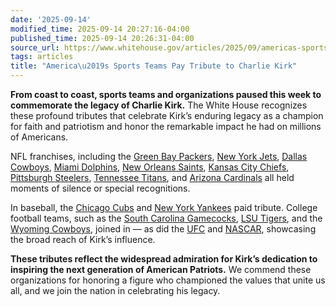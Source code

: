 ```yaml
---
date: '2025-09-14'
modified_time: 2025-09-14 20:27:16-04:00
published_time: 2025-09-14 20:26:31-04:00
source_url: https://www.whitehouse.gov/articles/2025/09/americas-sports-teams-pay-tribute-to-charlie-kirk/
tags: articles
title: "America\u2019s Sports Teams Pay Tribute to Charlie Kirk"
---
```

 
**From coast to coast, sports teams and organizations paused this week
to commemorate the legacy of Charlie Kirk.** The White House recognizes
these profound tributes that celebrate Kirk’s enduring legacy as a
champion for faith and patriotism and honor the remarkable impact he had
on millions of Americans.

NFL franchises, including the [Green Bay
Packers](https://x.com/DanODonnellShow/status/1966297432972525846), [New
York Jets](https://x.com/bennyjohnson/status/1967315642505421230),
[Dallas
Cowboys](https://x.com/JosinaAnderson/status/1967271986096435696),
[Miami
Dolphins](https://x.com/DavidFurones_/status/1967272116824465633), [New
Orleans Saints](https://x.com/WWLTV/status/1967298564058472475), [Kansas
City Chiefs](https://x.com/gregauman/status/1967323206261559330),
[Pittsburgh
Steelers](https://www.dailymail.co.uk/sport/nfl/article-15097669/NFL-Charlie-Kirk-tributes-assassination.html),
[Tennessee
Titans](https://x.com/Prowtography/status/1967275918805868786), and
[Arizona
Cardinals](https://x.com/joshweinfuss/status/1967315032108421250) all
held moments of silence or special recognitions.

In baseball, the [Chicago
Cubs](https://x.com/AndrewKsway/status/1966599855465468391) and [New
York Yankees](https://x.com/Yankees/status/1965913114450501983) paid
tribute. College football teams, such as the [South Carolina
Gamecocks](https://www.foxnews.com/sports/south-carolina-holds-moment-silence-charlie-kirk-before-football-game-vs-vanderbilt?intcmp=tw_fnc&taid=68c7113d2636a000011f24e7&utm_campaign=trueanthem&utm_medium=social&utm_source=twitter),
[LSU Tigers](https://x.com/FoxNews/status/1967329561491767688), and the
[Wyoming
Cowboys](https://www.deseret.com/sports/2025/09/13/charlie-kirk-moment-of-silence-wyoming-vs-utah/),
joined in — as did the
[UFC](https://x.com/ufc/status/1966991464283730203) and
[NASCAR](https://x.com/JonCovering/status/1967039623307424169),
showcasing the broad reach of Kirk’s influence.

**These tributes reflect the widespread admiration for Kirk’s dedication
to inspiring the next generation of American Patriots.** We commend
these organizations for honoring a figure who championed the values that
unite us all, and we join the nation in celebrating his legacy.
